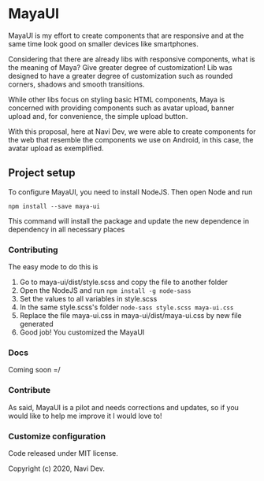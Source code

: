 # MayaUI

MayaUI is my effort to create components that are responsive and at the same time look good on smaller devices like smartphones.

Considering that there are already libs with responsive components, what is the meaning of Maya? Give greater degree of customization! Lib was designed to have a greater degree of customization such as rounded corners, shadows and smooth transitions.

While other libs focus on styling basic HTML components, Maya is concerned with providing components such as avatar upload, banner upload and, for convenience, the simple upload button.

With this proposal, here at Navi Dev, we were able to create components for the web that resemble the components we use on Android, in this case, the avatar upload as exemplified.

## Project setup

To configure MayaUI, you need to install NodeJS. Then open Node and run
```
npm install --save maya-ui
```
This command will install the package and update the new dependence in dependency
in all necessary places

### Contributing

The easy mode to do this is 

1. Go to maya-ui/dist/style.scss and copy the file to another folder
2. Open the NodeJS and run ```npm install -g node-sass```
3. Set the values to all variables in style.scss
4. In the same style.scss's folder ```node-sass style.scss maya-ui.css```
5. Replace the file maya-ui.css in maya-ui/dist/maya-ui.css by new file generated
6. Good job! You customized the MayaUI

### Docs

Coming soon =/

### Contribute

As said, MayaUI is a pilot and needs corrections and updates, so if you would like to 
help me improve it I would love to!

### Customize configuration
Code released under MIT license.

Copyright (c) 2020, Navi Dev.
